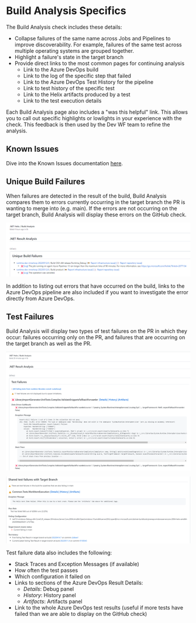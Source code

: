 # Build Analysis Specifics

The Build Analysis check includes these details:

- Collapse failures of the same name across Jobs and Pipelines to improve discoverability. For example, failures of the same test across multiple operating systems are grouped together. 
- Highlight a failure's state in the target branch
- Provide direct links to the most common pages for continuing analysis
  - Link to the Azure DevOps build
  - Link to the log of the specific step that failed
  - Link to the Azure DevOps Test History for the pipeline
  - Link to test history of the specific test
  - Link to the Helix artifacts produced by a test
  - Link to the test execution details 

Each Build Analysis page also includes a "was this helpful" link. This allows you to call out specific highlights or lowlights in your experience with the check. This feedback is then used by the Dev WF team to refine the analysis.

## Known Issues

Dive into the Known Issues documentation [here](KnownIssues.md).

## Unique Build Failures

When failures are detected in the result of the build, Build Analysis compares them to errors currently occurring in the target branch the PR is wanting to merge into (e.g. main). If the errors are not occurring on the target branch, Build Analysis will display these errors on the GitHub check. 

![unique build failures](Resources/unique_build_failures.png)

In addition to listing out errors that have occurred on the build, links to the Azure DevOps pipeline are also included if you want to investigate the error directly from Azure DevOps. 

## Test Failures

Build Analysis will display two types of test failures on the PR in which they occur: failures occurring only on the PR, and failures that are occurring on the target branch as well as the PR. 

![test failures](Resources/test_failures.png)

![shared test failures](Resources/shared_test_failures.png)

Test failure data also includes the following: 
- Stack Traces and Exception Messages (if available)
- How often the test passes
- Which configuration it failed on
- Links to sections of the Azure DevOps Result Details:
    - *Details*: Debug panel
    - *History*: History panel
    - *Artifacts*: Artifacts panel
- Link to the whole Azure DevOps test results (useful if more tests have failed than we are able to display on the GitHub check)